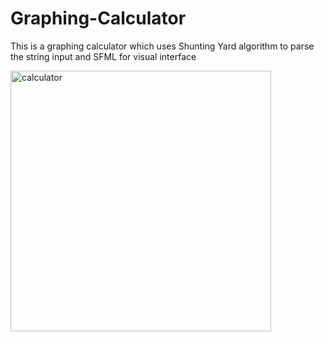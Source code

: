 # Graphing-Calculator
This is a graphing calculator which uses Shunting Yard algorithm to parse the string input and SFML for visual interface

<img width="417" alt="calculator" src="https://user-images.githubusercontent.com/20451820/72562057-670a5380-385f-11ea-9b15-82892da96637.png">
